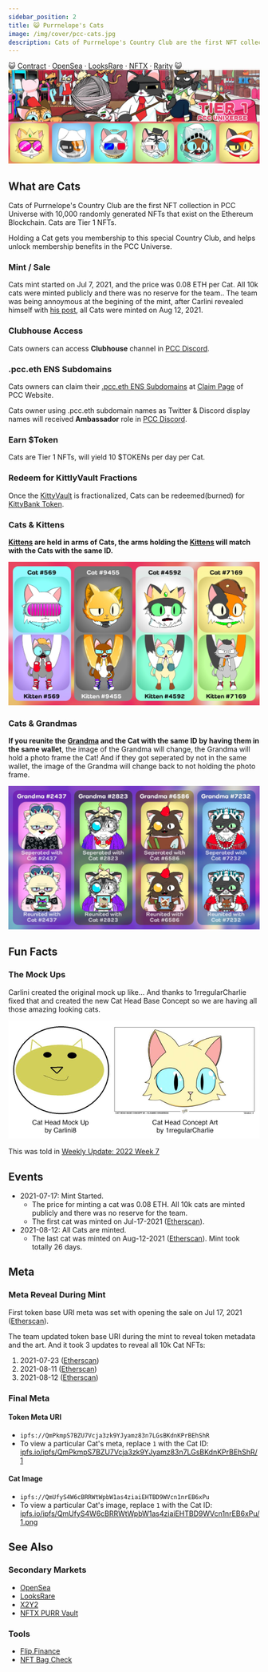 ```yaml
---
sidebar_position: 2
title: 😺 Purrnelope's Cats
image: /img/cover/pcc-cats.jpg
description: Cats of Purrnelope's Country Club are the first NFT collection in PCC Universe with 10,000 randomly generated NFTs that exist on the Ethereum Blockchain. Cats are Tier 1 NFTs.
---
```


😺
[Contract](https://etherscan.io/address/0x9759226b2f8ddeff81583e244ef3bd13aaa7e4a1) ·
[OpenSea](https://opensea.io/collection/purrnelopes-country-club) ·
[LooksRare](https://looksrare.org/collections/0x9759226B2F8ddEFF81583e244Ef3bd13AAA7e4A1) ·
[NFTX](https://nftx.io/vault/0xe581f272706581f9dcc362df3c7934e99192c492/) ·
[Rarity](https://rarity.tools/purrnelopes-country-club)
😺
![](./assets/pcc-cats.jpg)

## What are Cats

Cats of Purrnelope's Country Club are the first NFT collection in PCC Universe with 10,000 randomly generated NFTs that exist on the Ethereum Blockchain. Cats are Tier 1 NFTs.

Holding a Cat gets you membership to this special Country Club, and helps unlock membership benefits in the PCC Universe.

### Mint / Sale

Cats mint started on Jul 7, 2021, and the price was 0.08 ETH per Cat. All 10k cats were minted publicly and there was no reserve for the team.. The team was being annoymous at the begining of the mint, after Carlini revealed himself with [his post](/posts/2021/08/11/post/pcc-the-unanon), all Cats were minted on Aug 12, 2021.

### Clubhouse Access

Cats owners can access **Clubhouse** channel in [PCC Discord](http://discord.gg/purrnelopescountryclub).

### .pcc.eth ENS Subdomains

Cats owners can claim their [.pcc.eth ENS Subdomains](../../ens/index.md) at [Claim Page](https://www.purrnelopescountryclub.com/claim/ens) of PCC Website.

Cats owner using .pcc.eth subdomain names as Twitter & Discord display names will received **Ambassador** role in [PCC Discord](http://discord.gg/purrnelopescountryclub). 

### Earn $Token

Cats are Tier 1 NFTs, will yield 10 $TOKENs per day per Cat.

### Redeem for KittlyVault Fractions

Once the [KittyVault](../../kittyvault/index.md) is fractionalized, Cats can be redeemed(burned) for [KittyBank Token](../../kittyvault/index.md#kittybank-token-token).

### Cats & Kittens

**[Kittens](../kittens/index.md) are held in arms of Cats, the arms holding the [Kittens](../kittens/index.md) will match with the Cats with the same ID.**

![](../kittens/assets/cats-kittens.jpg)

### Cats & Grandmas

**If you reunite the [Grandma](../grandmas/index.md) and the Cat with the same ID by having them in the same wallet**, the image of the Grandma will change, the Grandma will hold a photo frame the Cat! And if they got seperated by not in the same wallet, the image of the Grandma will change back to not holding the photo frame.

![](../grandmas/assets/cats-grandmas.jpg)

## Fun Facts

### The Mock Ups

Carlini created the original mock up like... And thanks to 1rregularCharlie fixed that and created the new Cat Head Base Concept so we are having all those amazing looking cats.

![Mock Ups by Carlini8 and Cat Head Concept Art by 1rregularCharlie](./assets/cat_head_concept_art.jpg)

This was told in [Weekly Update: 2022 Week 7](/posts/weekly-update/2022w07)

## Events

- 2021-07-17: Mint Started.
  - The price for minting a cat was 0.08 ETH. All 10k cats are minted publicly and there was no reserve for the team.
  - The first cat was minted on Jul-17-2021 ([Etherscan](https://etherscan.io/tx/0x0f4f02694c8e5c6ca9f28657d9068de2bac4d740e51ddd492e31846ed47f7073)).
- 2021-08-12: All Cats are minted.
  - The last cat was minted on Aug-12-2021 ([Etherscan](https://etherscan.io/tx/0xbbef40b36f13d1ed7873800eec208f392506c83344d338bd3a48f05850d20104)). Mint took totally 26 days.

## Meta

### Meta Reveal During Mint

First token base URI meta was set with opening the sale on Jul 17, 2021 ([Etherscan](https://etherscan.io/tx/0xadabe2454200814f4e9b6f5d26aa7b4d81dff07170227805435ddb998663d7cd)).

The team updated token base URI during the mint to reveal token metadata and the art. And it took 3 updates to reveal all 10k Cat NFTs:

1. 2021-07-23 ([Etherscan](https://etherscan.io/tx/0xbc46da75d7c30069da628f1d787bd4898b523457ba5b072ce034bc96771dc496))
1. 2021-08-11 ([Etherscan](https://etherscan.io/tx/0x1f49bf48f80ab4a8f4b6f277e858545e9a816cecfe51658efbc5f0b74c4e2b16))
1. 2021-08-12 ([Etherscan](https://etherscan.io/tx/0x05b1525043916b5a079fafb46de67fc0c144a81add8ce87d46cec26f1a21020d))

### Final Meta

#### Token Meta URI

- `ipfs://QmPkmpS7BZU7Vcja3zk9YJyamz83n7LGsBKdnKPrBEhShR`
- To view a particular Cat's meta, replace `1` with the Cat ID:
  [ipfs.io/ipfs/QmPkmpS7BZU7Vcja3zk9YJyamz83n7LGsBKdnKPrBEhShR/1](https://ipfs.io/ipfs/QmPkmpS7BZU7Vcja3zk9YJyamz83n7LGsBKdnKPrBEhShR/1)

#### Cat Image

- `ipfs://QmUfyS4W6cBRRWtWpbW1as4ziaiEHTBD9WVcn1nrEB6xPu`
- To view a particular Cat's image, replace `1` with the Cat ID:
  [ipfs.io/ipfs/QmUfyS4W6cBRRWtWpbW1as4ziaiEHTBD9WVcn1nrEB6xPu/1.png](https://ipfs.io/ipfs/QmUfyS4W6cBRRWtWpbW1as4ziaiEHTBD9WVcn1nrEB6xPu/1.png)

## See Also

### Secondary Markets

- [OpenSea](https://opensea.io/collection/purrnelopes-country-club)
- [LooksRare](https://looksrare.org/collections/0x9759226B2F8ddEFF81583e244Ef3bd13AAA7e4A1)
- [X2Y2](https://x2y2.io/collection/purrnelopes-country-club/items)
- [NFTX PURR Vault](https://nftx.io/vault/0xe581f272706581f9dcc362df3c7934e99192c492/)

### Tools

- [Flip.Finance](https://www.flips.finance/collection/purrnelopes-country-club)
- [NFT Bag Check](https://nftbagcheck.com/collection/purrnelopes-country-club)
